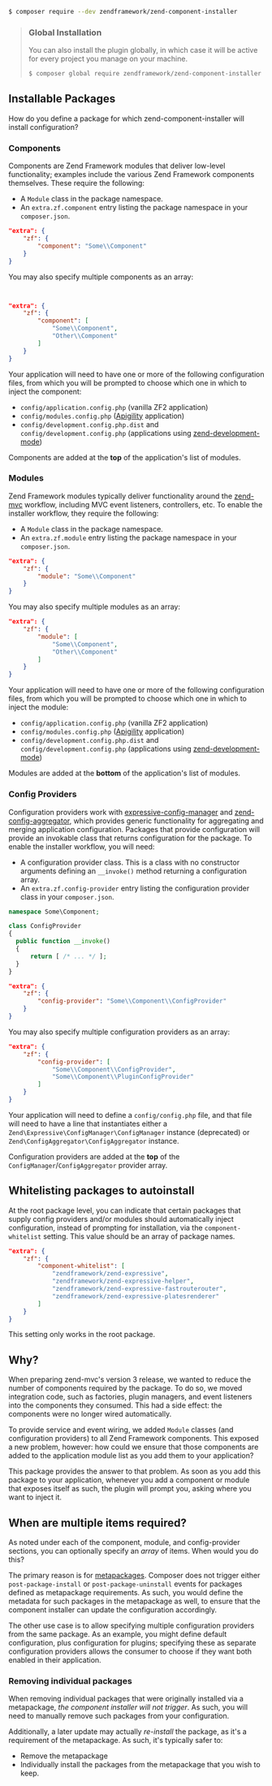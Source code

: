 ```bash
$ composer require --dev zendframework/zend-component-installer
```

> ### Global Installation
>
> You can also install the plugin globally, in which case it will be active for
> every project you manage on your machine.
>
> ```bash
> $ composer global require zendframework/zend-component-installer
> ```

## Installable Packages

How do you define a package for which zend-component-installer will install
configuration?

### Components

Components are Zend Framework modules that deliver low-level
functionality; examples include the various Zend Framework components
themselves. These require the following:

* A `Module` class in the package namespace.
* An `extra.zf.component` entry listing the package namespace in your
  `composer.json`.

```json
"extra": {
    "zf": {
        "component": "Some\\Component"
    }
}
```

You may also specify multiple components as an array:

```json


"extra": {
    "zf": {
        "component": [
            "Some\\Component",
            "Other\\Component"
        ]
    }
}
```

Your application will need to have one or more of the following configuration
files, from which you will be prompted to choose which one in which to inject
the component:

* `config/application.config.php` (vanilla ZF2 application)
* `config/modules.config.php` ([Apigility](https://apigility.org) application)
* `config/development.config.php.dist` and `config/development.config.php`
  (applications using [zend-development-mode](https://github.com/zendframework/zend-development-mode))

Components are added at the **top** of the application's list of modules.

### Modules

Zend Framework modules typically deliver functionality around the
[zend-mvc](https://docs.zendframework.com/zend-mvc/) workflow, including MVC
event listeners, controllers, etc. To enable the installer workflow, they 
require the following:

* A `Module` class in the package namespace.
* An `extra.zf.module` entry listing the package namespace in your `composer.json`.

```json
"extra": {
    "zf": {
        "module": "Some\\Component"
    }
}
```

You may also specify multiple modules as an array:

```json
"extra": {
    "zf": {
        "module": [
            "Some\\Component",
            "Other\\Component"
        ]
    }
}
```

Your application will need to have one or more of the following configuration
files, from which you will be prompted to choose which one in which to inject
the module:

* `config/application.config.php` (vanilla ZF2 application)
* `config/modules.config.php` ([Apigility](https://apigility.org) application)
* `config/development.config.php.dist` and `config/development.config.php`
  (applications using [zend-development-mode](https://github.com/zendframework/zend-development-mode))

Modules are added at the **bottom** of the application's list of modules.

### Config Providers

Configuration providers work with [expressive-config-manager](https://github.com/mtymek/expressive-config-manager)
and [zend-config-aggregator](https://github.com/zendframework/zend-config-aggregator),
which provides generic functionality for aggregating and merging application
configuration. Packages that provide configuration will provide an invokable
class that returns configuration for the package. To enable the installer
workflow, you will need:

* A configuration provider class. This is a class with no constructor
  arguments defining an `__invoke()` method returning a configuration array.
* An `extra.zf.config-provider` entry listing the configuration provider class
  in your `composer.json`.

```php
namespace Some\Component;

class ConfigProvider
{
  public function __invoke()
  {
      return [ /* ... */ ];
  }
}
```

```json
"extra": {
    "zf": {
        "config-provider": "Some\\Component\\ConfigProvider"
    }
}
```

You may also specify multiple configuration providers as an array:

```json
"extra": {
    "zf": {
        "config-provider": [
            "Some\\Component\\ConfigProvider",
            "Some\\Component\\PluginConfigProvider"
        ]
    }
}
```

Your application will need to define a `config/config.php` file, and that file
will need to have a line that instantiates either a
`Zend\Expressive\ConfigManager\ConfigManager` instance (deprecated) or
`Zend\ConfigAggregator\ConfigAggregator` instance.

Configuration providers are added at the **top** of the
`ConfigManager`/`ConfigAggregator` provider array.

## Whitelisting packages to autoinstall

At the root package level, you can indicate that certain packages that supply
config providers and/or modules should automatically inject configuration,
instead of prompting for installation, via the `component-whitelist` setting.
This value should be an array of package names.

```json
"extra": {
    "zf": {
        "component-whitelist": [
            "zendframework/zend-expressive",
            "zendframework/zend-expressive-helper",
            "zendframework/zend-expressive-fastrouterouter",
            "zendframework/zend-expressive-platesrenderer"
        ]
    }
}
```

This setting only works in the root package.

## Why?

When preparing zend-mvc's version 3 release, we wanted to reduce the number of
components required by the package. To do so, we moved integration code, such as
factories, plugin managers, and event listeners into the components they
consumed. This had a side effect: the components were no longer wired
automatically.

To provide service and event wiring, we added `Module` classes (and
configuration providers) to all Zend Framework components. This exposed a new
problem, however: how could we ensure that those components are added to the
application module list as you add them to your application?

This package provides the answer to that problem. As soon as you add this
package to your application, whenever you add a component or module that exposes
itself as such, the plugin will prompt you, asking where you want to inject it.

## When are multiple items required?

As noted under each of the component, module, and config-provider sections, you
can optionally specify an _array_ of items. When would you do this?

The primary reason is for [metapackages](https://getcomposer.org/doc/04-schema.md#type).
Composer does not trigger either `post-package-install` or
`post-package-uninstall` events for packages defined as metapackage
requirements. As such, you would define the metadata for such packages in the
metapackage as well, to ensure that the component installer can update the
configuration accordingly.

The other use case is to allow specifying multiple configuration providers from
the same package. As an example, you might define default configuration, plus
configuration for plugins; specifying these as separate configuration providers
allows the consumer to choose if they want both enabled in their application.

### Removing individual packages

When removing individual packages that were originally installed via a
metapackage, _the component installer will not trigger_. As such, you will need
to manually remove such packages from your configuration.

Additionally, a later update may actually _re-install_ the package, as it's a
requirement of the metapackage. As such, it's typically safer to:

* Remove the metapackage
* Individually install the packages from the metapackage that you wish to keep.
